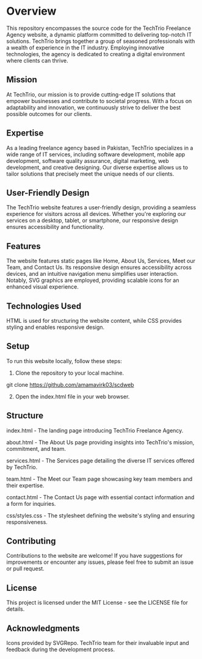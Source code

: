 # Overview

This repository encompasses the source code for the TechTrio Freelance Agency website, a dynamic platform committed to delivering top-notch IT solutions. TechTrio brings together a group of seasoned professionals with a wealth of experience in the IT industry. Employing innovative technologies, the agency is dedicated to creating a digital environment where clients can thrive.

## Mission

At TechTrio, our mission is to provide cutting-edge IT solutions that empower businesses and contribute to societal progress. With a focus on adaptability and innovation, we continuously strive to deliver the best possible outcomes for our clients.

## Expertise

As a leading freelance agency based in Pakistan, TechTrio specializes in a wide range of IT services, including software development, mobile app development, software quality assurance, digital marketing, web development, and creative designing. Our diverse expertise allows us to tailor solutions that precisely meet the unique needs of our clients.

## User-Friendly Design

The TechTrio website features a user-friendly design, providing a seamless experience for visitors across all devices. Whether you're exploring our services on a desktop, tablet, or smartphone, our responsive design ensures accessibility and functionality.

## Features
The website features static pages like Home, About Us, Services, Meet our Team, and Contact Us. Its responsive design ensures accessibility across devices, and an intuitive navigation menu simplifies user interaction. Notably, SVG graphics are employed, providing scalable icons for an enhanced visual experience. 
## Technologies Used
HTML is used for structuring the website content, while CSS provides styling and enables responsive design.
## Setup
To run this website locally, follow these steps:

1. Clone the repository to your local machine.

git clone https://github.com/amamavirk03/scdweb

2.  Open the index.html file in your web browser.
## Structure
index.html - The landing page introducing TechTrio Freelance Agency.

about.html - The About Us page providing insights into TechTrio's mission, commitment, and team.

services.html - The Services page detailing the diverse IT services offered by TechTrio.

team.html - The Meet our Team page showcasing key team members and their expertise.

contact.html - The Contact Us page with essential contact information and a form for inquiries.

css/styles.css - The stylesheet defining the website's styling and ensuring responsiveness.

## Contributing
Contributions to the website are welcome! If you have suggestions for improvements or encounter any issues, please feel free to submit an issue or pull request.

## License
This project is licensed under the MIT License - see the LICENSE file for details.

## Acknowledgments
Icons provided by SVGRepo.
TechTrio team for their invaluable input and feedback during the development process.
